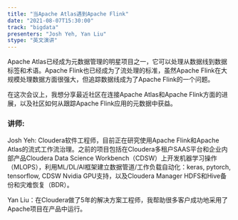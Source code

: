 ```yaml
---
title: "当Apache Atlas遇到Apache Flink"
date: "2021-08-07T15:30:00"
track: "bigdata"
presenters: "Josh Yeh, Yan Liu"
stype: "英文演讲"
---
```

Apache Atlas已经成为元数据管理的明星项目之一，它可以处理从数据线到数据标签和术语。Apache Flink也已经成为了流处理的标准，虽然Apache Flink在大规模处理数据方面很强大，但追踪数据线成为了Apache Flink的一个问题。

在这次会议上，我想分享最近社区在连接Apache Atlas和Apache Flink方面的进展，以及社区如何从跟踪Apache Flink应用的元数据中获益。

### 讲师:
Josh Yeh:  Cloudera软件工程师，目前正在研究使用Apache Flink和Apache Atlas的流式工作流治理。之前的项目包括在Cloudera多租户SAAS平台和企业内部产品Cloudera Data Science Workbench（CDSW）上开发机器学习操作（MLOPS），利用ML/DL/AI框架建立数据管道/工作负载自动化：keras, pytorch, tensorflow, CDSW Nvidia GPU支持，以及Cloudera Manager HDFS和Hive备份和灾难恢复（BDR）。

Yan Liu：在Cloudera做了5年的解决方案工程师，我帮助很多客户成功地采用了Apache项目在产品中运行。
